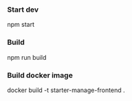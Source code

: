 ### Start dev
npm start

### Build
npm run build

### Build docker image
docker build -t starter-manage-frontend .
